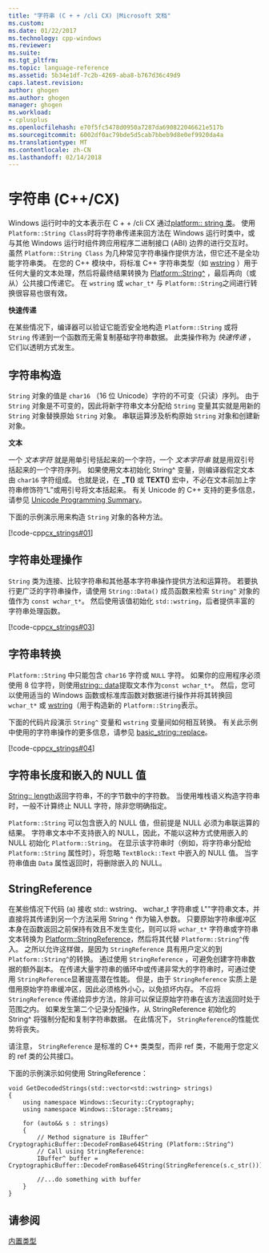 ```yaml
---
title: "字符串 (C + + /cli CX) |Microsoft 文档"
ms.custom: 
ms.date: 01/22/2017
ms.technology: cpp-windows
ms.reviewer: 
ms.suite: 
ms.tgt_pltfrm: 
ms.topic: language-reference
ms.assetid: 5b34e1df-7c2b-4269-aba8-b767d36c49d9
caps.latest.revision: 
author: ghogen
ms.author: ghogen
manager: ghogen
ms.workload:
- cplusplus
ms.openlocfilehash: e70f5fc5478d0950a7287da690822046621e517b
ms.sourcegitcommit: 6002df0ac79bde5d5cab7bbeb9d8e0ef9920da4a
ms.translationtype: MT
ms.contentlocale: zh-CN
ms.lasthandoff: 02/14/2018
---
```

# <a name="strings-ccx"></a>字符串 (C++/CX)
Windows 运行时中的文本表示在 C + + /cli CX 通过[platform:: string 类](../cppcx/platform-string-class.md)。 使用`Platform::String Class`时将字符串传递来回方法在 Windows 运行时类中，或与其他 Windows 运行时组件跨应用程序二进制接口 (ABI) 边界的进行交互时。 虽然 `Platform::String Class` 为几种常见字符串操作提供方法，但它还不是全功能字符串类。 在您的 C++ 模块中，将标准 C++ 字符串类型（如 [wstring](../standard-library/basic-string-class.md) ）用于任何大量的文本处理，然后将最终结果转换为 [Platform::String^](../cppcx/platform-string-class.md) ，最后再向（或从）公共接口传递它。 在 `wstring` 或 `wchar_t*` 与 `Platform::String`之间进行转换很容易也很有效。  
  
 **快速传递**  
  
 在某些情况下，编译器可以验证它能否安全地构造 `Platform::String` 或将 `String` 传递到一个函数而无需复制基础字符串数据。 此类操作称为 *快速传递* ，它们以透明方式发生。  
  
## <a name="string-construction"></a>字符串构造  
 `String` 对象的值是 `char16` （16 位 Unicode）字符的不可变（只读）序列。 由于 `String` 对象是不可变的，因此将新字符串文本分配给 `String` 变量其实就是用新的 `String` 对象替换原始 `String` 对象。 串联运算涉及析构原始 `String` 对象和创建新对象。  
  
 **文本**  
  
 一个 *文本字符* 就是用单引号括起来的一个字符，一个 *文本字符串* 就是用双引号括起来的一个字符序列。 如果使用文本初始化 String^ 变量，则编译器假定文本由 `char16` 字符组成。 也就是说，在 **_T()** 或 **TEXT()** 宏中，不必在文本前加上字符串修饰符“L”或用引号将文本括起来。 有关 Unicode 的 C++ 支持的更多信息，请参见 [Unicode Programming Summary](../text/unicode-programming-summary.md)。  
  
 下面的示例演示用来构造 `String` 对象的各种方法。  
  
 [!code-cpp[cx_strings#01](../cppcx/codesnippet/CPP/cppcx_strings/class1.cpp#01)]  
  
## <a name="string-handling-operations"></a>字符串处理操作  
 `String` 类为连接、比较字符串和其他基本字符串操作提供方法和运算符。 若要执行更广泛的字符串操作，请使用 `String::Data()` 成员函数来检索 `String^` 对象的值作为 `const wchar_t*`。 然后使用该值初始化 `std::wstring`，后者提供丰富的字符串处理函数。  
  
 [!code-cpp[cx_strings#03](../cppcx/codesnippet/CPP/cppcx_strings/class1.cpp#03)]  
  
## <a name="string-conversions"></a>字符串转换  
 `Platform::String` 中只能包含 `char16` 字符或 `NULL` 字符。 如果你的应用程序必须使用 8 位字符，则使用[string:: data](../cppcx/platform-string-class.md#data)提取文本作为`const wchar_t*`。 然后，您可以使用适当的 Windows 函数或标准库函数对数据进行操作并将其转换回 `wchar_t*` 或 [wstring](../standard-library/basic-string-class.md)（用于构造新的 `Platform::String`表示。  
  
 下面的代码片段演示 `String^` 变量和 `wstring` 变量间如何相互转换。 有关此示例中使用的字符串操作的更多信息，请参见 [basic_string::replace](../standard-library/basic-string-class.md#replace)。  
  
 [!code-cpp[cx_strings#04](../cppcx/codesnippet/CPP/cppcx_strings/class1.cpp#04)]  
  
## <a name="string-length-and-embedded-null-values"></a>字符串长度和嵌入的 NULL 值  
 [String:: length](../cppcx/platform-string-class.md#length)返回字符串，不的字节数中的字符数。 当使用堆栈语义构造字符串时，一般不计算终止 NULL 字符，除非您明确指定。  
  
 `Platform::String` 可以包含嵌入的 NULL 值，但前提是 NULL 必须为串联运算的结果。 字符串文本中不支持嵌入的 NULL，因此，不能以这种方式使用嵌入的 NULL 初始化 `Platform::String`。 在显示该字符串时（例如，将字符串分配给 `Platform::String` 属性时），将忽略 `TextBlock::Text` 中嵌入的 NULL 值。 当字符串值由 `Data` 属性返回时，将删除嵌入的 NULL。  
  
## <a name="stringreference"></a>StringReference  
 在某些情况下代码 (a) 接收 std:: wstring、 wchar_t 字符串或 L""字符串文本，并直接将其传递到另一个方法采用 String ^ 作为输入参数。 只要原始字符串缓冲区本身在函数返回之前保持有效且不发生变化，则可以将 `wchar_t*` 字符串或字符串文本转换为 [Platform::StringReference](../cppcx/platform-stringreference-class.md)，然后将其代替 `Platform::String^`传入。 之所以允许这样做，是因为 `StringReference` 具有用户定义的到 `Platform::String^`的转换。 通过使用 `StringReference` ，可避免创建字符串数据的额外副本。 在传递大量字符串的循环中或传递非常大的字符串时，可通过使用 `StringReference`显著提高潜在性能。 但是，由于 `StringReference` 实质上是借用原始字符串缓冲区，因此必须格外小心，以免损坏内存。 不应将 `StringReference` 传递给异步方法，除非可以保证原始字符串在该方法返回时处于范围之内。 如果发生第二个记录分配操作，从 StringReference 初始化的 String^ 将强制分配和复制字符串数据。 在此情况下， `StringReference`的性能优势将丧失。  
  
 请注意， `StringReference` 是标准的 C++ 类类型，而非 ref 类，不能用于您定义的 ref 类的公共接口。  
  
 下面的示例演示如何使用 StringReference：  
  
```  
void GetDecodedStrings(std::vector<std::wstring> strings)  
{  
    using namespace Windows::Security::Cryptography;  
    using namespace Windows::Storage::Streams;  
  
    for (auto&& s : strings)  
    {  
        // Method signature is IBuffer^ CryptographicBuffer::DecodeFromBase64String (Platform::String^)  
        // Call using StringReference:  
        IBuffer^ buffer = CryptographicBuffer::DecodeFromBase64String(StringReference(s.c_str()));  
  
        //...do something with buffer  
    }  
}  
```  
  
## <a name="see-also"></a>请参阅  
 [内置类型](http://msdn.microsoft.com/en-us/acc196fd-09da-4882-b554-6c94685ec75f)